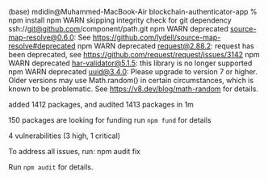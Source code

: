 (base) mdidin@Muhammed-MacBook-Air blockchain-authenticator-app % npm install
npm WARN skipping integrity check for git dependency ssh://git@github.com/component/path.git 
npm WARN deprecated source-map-resolve@0.6.0: See https://github.com/lydell/source-map-resolve#deprecated
npm WARN deprecated request@2.88.2: request has been deprecated, see https://github.com/request/request/issues/3142
npm WARN deprecated har-validator@5.1.5: this library is no longer supported
npm WARN deprecated uuid@3.4.0: Please upgrade  to version 7 or higher.  Older versions may use Math.random() in certain circumstances, which is known to be problematic.  See https://v8.dev/blog/math-random for details.

added 1412 packages, and audited 1413 packages in 1m

150 packages are looking for funding
  run `npm fund` for details

4 vulnerabilities (3 high, 1 critical)

To address all issues, run:
  npm audit fix

Run `npm audit` for details.